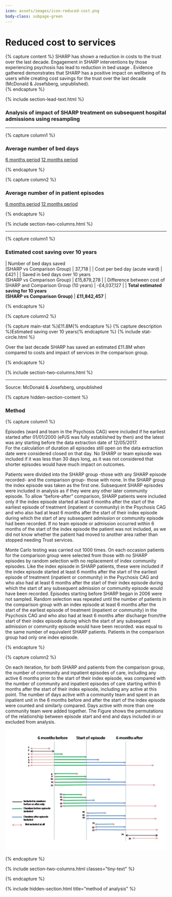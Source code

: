 ```yaml
---
icon: assets/images/icon-reduced-cost.png
body-class: subpage-green
---
```


# Reduced cost to services

{% capture content %}
SHARP has shown a reduction in costs to the trust over the last decade. Engagement in SHARP 
interventions by those experiencing psychosis has lead to reduction in bed usage . Evidence 
gathered demonstrates that SHARP has a positive impact on wellbeing of its users while creating 
cost savings for the trust over the last decade (McDonald & Josefsberg, unpublished).  
{% endcapture %}

{% include section-lead-text.html %}


### Analysis of impact of SHARP treatment on subsequent hospital admissions using resampling

<hr />











{% capture column1 %}

### Average number of bed days

<div class="chart chart-bed-days chart-type-bar" data='
{
  "bindto": ".chart-bed-days",
  "padding": {
	  "top": 60,
	  "bottom": 10
  },
  "data": {  
    "columns": [
		["before", 84401, 66295],
		["after", 25505, 35070]
    ],
    "type": "bar",
    "labels": true,
	"names": {
		"before": "6 months BEFORE first episode",
		"after": "6 months AFTER first episode"
	}
  },
  "data_12": {  
    "columns": [
		["before", 119806, 88402],
		["after", 99376, 105690]
    ],
    "type" : "bar",
    "labels": true,
	"names": {
		"before": "12 months BEFORE first episode",
		"after": "12 months AFTER first episode"
	}
  },
  "axis": {
	  "x": {
	    "type": "category",
	    "categories": ["SHARP", "Comparison group"]
	  },
	  "y": {
	    "show": false
	  }
  },
  "color": {
		"pattern": ["#ffffff","#155b8b", "#ffffff","#155b8b",  "#e1007f", "#6ba025", "#d62728",  "#ffcd34", "#a2d4f7", "#ff9896", "#9467bd"]
	},
	"transition": {
		"duration": 1500
	},
	"size": {
    "height": 400
	},
	"legend": {
	  "position": "inset",
		"inset": {
	    "anchor": "top-left",
	    "x": -5,
	    "y": -60,
	    "step": 3
		}
  },
  "tooltip": {
	  "show": false
  },
  "interaction": {
	  "enabled": false
  },
	"grid": {
    "y": {
	    "show": true
    }
	}
}
'></div>

<div class="button-group">
	<a class="btn btn-data-toggler" data-chart="chart-bed-days" data-set="data" href="#">6 months period</a> 
	<a class="btn btn-data-toggler" data-chart="chart-bed-days" data-set="data_12" href="#">12 months period</a> 
</div>

{% endcapture %}










{% capture column2 %}

### Average number of in patient episodes 

<div class="chart chart-episodes chart-type-bar" data='
{
  "bindto": ".chart-episodes",
  "padding": {
	  "top": 60,
	  "bottom": 10
  },
  "data": {  
    "columns": [
		["before", 370, 331],
		["after", 180, 275]
    ],
    "type": "bar",
    "labels": true,
	"names": {
		"before": "6 months BEFORE first episode",
		"after": "6 months AFTER first episode"
	}
  },
  "data_12": {  
    "columns": [
		["before", 461, 396],
		["after", 319, 366]
    ],
    "type" : "bar",
    "labels": true,
	"names": {
		"before": "12 months BEFORE first episode",
		"after": "12 months AFTER first episode"
	}
  },
  "axis": {
	  "x": {
	    "type": "category",
	    "categories": ["SHARP", "Comparison group"]
	  },
	  "y": {
	    "show": false
	  }
  },
  "color": {
		"pattern": ["#ffffff","#155b8b", "#ffffff","#155b8b",  "#e1007f", "#6ba025", "#d62728",  "#ffcd34", "#a2d4f7", "#ff9896", "#9467bd"]
	},
	"transition": {
		"duration": 1500
	},
	"size": {
    "height": 400
	},
	"legend": {
	  "position": "inset",
		"inset": {
	    "anchor": "top-left",
	    "x": -5,
	    "y": -60,
	    "step": 3
		}
  },
  "tooltip": {
	  "show": false
  },
  "interaction": {
	  "enabled": false
  },
	"grid": {
    "y": {
	    "show": true
    }
	}
}
'></div>

<div class="button-group">
	<a class="btn btn-data-toggler" data-chart="chart-episodes" data-set="data" href="#">6 months period</a> 
	<a class="btn btn-data-toggler" data-chart="chart-episodes" data-set="data_12" href="#">12 months period</a> 
</div>

{% endcapture %}


{% include section-two-columns.html %}






<hr />












{% capture column1 %}

### Estimated cost saving over 10 years

| Number of bed days saved <br /> (SHARP vs Comparison Group)				| 37,718			|
| Cost per bed day (acute ward)												| £421				|
| Saved in bed days over 10 years <br />(SHARP vs Comparison Group)			| £15,879,278		|
| Difference between cost of SHARP and Comparison Group (10 years)			| -£4,037,127		|
| **Total estimated saving for 10 years <br />(SHARP vs Comparison Group)**	| **£11,842,457**	|

{% endcapture %}










{% capture column2 %}
<br />

{% capture main-stat %}£11.8M{% endcapture %}
{% capture description %}Estimated saving over 10 years{% endcapture %}
{% include stat-circle.html %}

Over the last decade SHARP has saved an estimated £11.8M when compared to costs and impact of services in the comparison group.

{% endcapture %}


{% include section-two-columns.html %}






<hr />


<p class="source">Source: McDonald & Josefsberg, unpublished</p>












{% capture hidden-section-content %}

### Method

{% capture column1 %}


Episodes (ward and team in the Psychosis CAG) were included if he earliest started after 01/01/2000 (ePJS was fully 
established by then) and the latest was any starting before the data extraction date of 12/05/2017.  
For the calculation of duration all episodes still open on the data extraction date were considered closed on that day. 
No SHARP or team episode was included if it was less than 30 days long, as it was not considered that shorter 
episodes would have much impact on outcomes.

Patients were divided into the SHARP group -those with any SHARP episode recorded- and the comparison group- those with none. 
In the SHARP group the index episode was taken as the first one. Subsequent SHARP episodes were included in analysis as 
if they were any other later community episode.  To allow  “before-after” comparison, SHARP patients were included only 
if the index episode started at least 6 months after the start of the earliest episode of treatment (inpatient or community) 
in the Psychosis CAG and who also had at least 6 months after the start of their index episode during which the start of 
any subsequent admission or community episode had been recorded.  If no team episode or admission occurred within 6 months 
of the start of the index episode the patient was not included, as we did not know whether the patient had moved to another 
area rather than stopped needing Trust services.

Monte Carlo testing was carried out 1000 times. On each occasion patients for the comparison group were selected from those with no 
SHARP episodes by random selection with no replacement of index community episodes.  Like the index episode in SHARP 
patients, these were included if the index episode started at least 6 months after the start of the earliest episode 
of treatment (inpatient or community) in the Psychosis CAG and who also had at least 6 months after the start of their 
index episode during which the start of any subsequent admission or community episode would have been recorded. 
Episodes starting before SHARP began in 2006 were not sampled. Random selection was repeated until the number of 
patients in the comparison group with an index episode at least 6 months after the start of the earliest episode of treatment 
(inpatient or community) in the Psychosis CAG and who also had at least 6 months after discharge from/the start of their 
index episode during which the start of any subsequent admission or community episode would have been recorded. 
was equal to the same number of equivalent SHARP patients. Patients in the comparison group had only one index episode.


{% endcapture %}



{% capture column2 %}

On each iteration, for both SHARP and patients from the comparison group, the number of community and inpatient episodes of care, 
including any active 6 months prior to the start of their index episode, was compared with the number of community and 
inpatient episodes of care starting within 6 months after the start of their index episode, including any active at this point. 
The number of days active with a community team and spent in an inpatient unit in the 6 months before and after the start 
of the index episode were counted and similarly compared.   Days active with more than one community team were added together. 
The Figure shows the permutations of the relationship between episode start and end and days included in or excluded from analysis.

![Method](assets/images/method-figure.gif "Method") 

{% endcapture %}



{% include section-two-columns.html classes="tiny-text" %}

{% endcapture %}

{% include hidden-section.html title="method of analysis" %}




